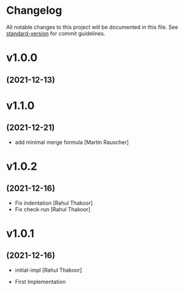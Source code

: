 # Changelog

All notable changes to this project will be documented in this file. See [standard-version](https://github.com/conventional-changelog/standard-version) for commit guidelines.

# v1.0.0
## (2021-12-13)

# v1.1.0
## (2021-12-21)

* add minimal merge formula [Martin Rauscher]

# v1.0.2
## (2021-12-16)

* Fix indentation [Rahul Thakoor]
* Fix check-run [Rahul Thakoor]

# v1.0.1
## (2021-12-16)

* initial-impl [Rahul Thakoor]

* First Implementation
